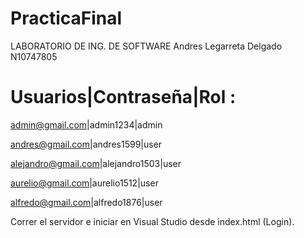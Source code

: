 # PracticaFinal 
LABORATORIO DE ING. DE SOFTWARE
Andres Legarreta Delgado N10747805

# Usuarios|Contraseña|Rol :
admin@gmail.com|admin1234|admin

andres@gmail.com|andres1599|user

alejandro@gmail.com|alejandro1503|user

aurelio@gmail.com|aurelio1512|user

alfredo@gmail.com|alfredo1876|user

Correr el servidor e iniciar en Visual Studio desde index.html (Login).
